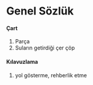 # Genel Sözlük

#### Çart

1. Parça
2. Suların getirdiği çer çöp

#### Kılavuzlama

1. yol gösterme, rehberlik etme



